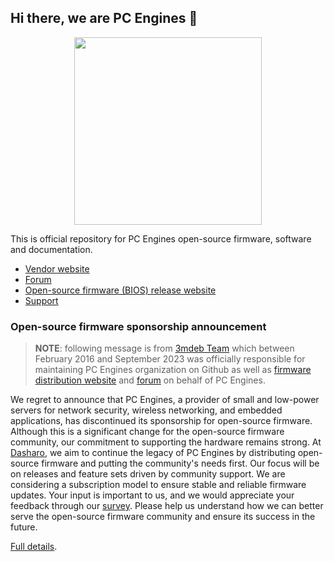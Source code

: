 ## Hi there, we are PC Engines 👋

<p align="center">
<img src="https://raw.githubusercontent.com/pcengines/.github/main/images/pcengines2.png" width="300" align=center/>
</p>

This is official repository for PC Engines open-source firmware, software and
documentation.

* [Vendor website](https://www.pcengines.ch/) 
* [Forum](https://forum.pcengines.dev/)
* [Open-source firmware (BIOS) release website](https://pcengines.github.io)
* [Support](https://www.pcengines.ch/support.htm)

### Open-source firmware sponsorship announcement

> **NOTE**: following message is from [3mdeb Team](https://github.com/3mdeb) which
> between February 2016 and September 2023 was officially responsible for
> maintaining PC Engines organization on Github as well as [firmware distribution website](https://pcengines.github.io) 
> and [forum](https://forum.pcengines.dev) on behalf of PC Engines. 

We regret to announce that PC Engines, a provider of small and low-power
servers for network security, wireless networking, and embedded applications,
has discontinued its sponsorship for open-source firmware. Although this is a
significant change for the open-source firmware community, our commitment to
supporting the hardware remains strong. At [Dasharo](https://dasharo.com), we
aim to continue the legacy of PC Engines by distributing open-source firmware
and putting the community's needs first. Our focus will be on releases and
feature sets driven by community support. We are considering a subscription
model to ensure stable and reliable firmware updates. Your input is important
to us, and we would appreciate your feedback through our
[survey](https://forms.gle/MHrT2f1du1Afvwvj9). Please help us understand how we
can better serve the open-source firmware community and ensure its success in
the future.

[Full details](https://docs.dasharo.com/variants/pc_engines/post-eol-fw-announcement).

